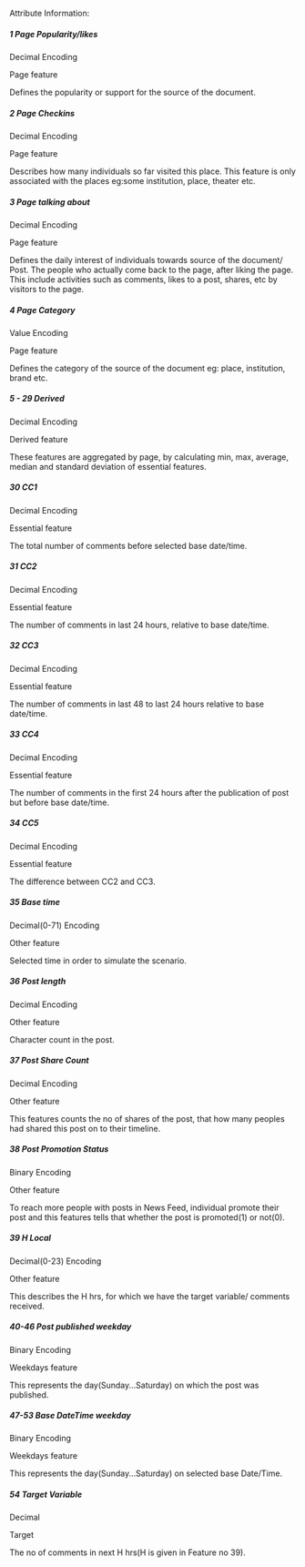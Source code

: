 Attribute Information:


##### 1 Page Popularity/likes 

Decimal Encoding 

Page feature 

Defines the popularity or support for the source of the document. 


##### 2 Page Checkins

Decimal Encoding 

Page feature 

Describes how many individuals so far visited this place. This feature is only associated with the places eg:some institution, place, theater etc. 


##### 3 Page talking about 

Decimal Encoding 

Page feature 

Defines the daily interest of individuals towards source of the document/ Post. The people who actually come back to the page, after liking the page. This include activities such as comments, likes to a post, shares, etc by visitors to the page. 


##### 4 Page Category 

Value Encoding 

Page feature 

Defines the category of the source of the document eg: place, institution, brand etc. 


##### 5 - 29 Derived 

Decimal Encoding 

Derived feature 

These features are aggregated by page, by calculating min, max, average, median and standard deviation of essential features. 


##### 30 CC1 

Decimal Encoding 

Essential feature 

The total number of comments before selected base date/time. 


##### 31 CC2 

Decimal Encoding
 
Essential feature 

The number of comments in last 24 hours, relative to base date/time. 


##### 32 CC3 

Decimal Encoding 

Essential feature 

The number of comments in last 48 to last 24 hours relative to base date/time. 


##### 33 CC4 

Decimal Encoding 

Essential feature 

The number of comments in the first 24 hours after the publication of post but before base date/time. 


##### 34 CC5 

Decimal Encoding 

Essential feature 

The difference between CC2 and CC3. 


##### 35 Base time 

Decimal(0-71) Encoding 

Other feature 

Selected time in order to simulate the scenario. 


##### 36 Post length 

Decimal Encoding 

Other feature 

Character count in the post. 


##### 37 Post Share Count 

Decimal Encoding 

Other feature 

This features counts the no of shares of the post, that how many peoples had shared this post on to their timeline. 


##### 38 Post Promotion Status 

Binary Encoding 

Other feature 

To reach more people with posts in News Feed, individual promote their post and this features tells that whether the post is promoted(1) or not(0). 


##### 39 H Local 

Decimal(0-23) Encoding 

Other feature 

This describes the H hrs, for which we have the target variable/ comments received. 


##### 40-46 Post published weekday 

Binary Encoding 

Weekdays feature 

This represents the day(Sunday...Saturday) on which the post was published. 


##### 47-53 Base DateTime weekday 

Binary Encoding 

Weekdays feature 

This represents the day(Sunday...Saturday) on selected base Date/Time. 

##### 54 Target Variable 

Decimal 

Target 

The no of comments in next H hrs(H is given in Feature no 39).